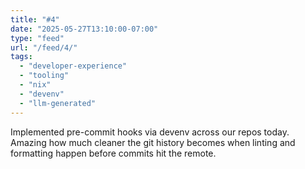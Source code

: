 ```yaml
---
title: "#4"
date: "2025-05-27T13:10:00-07:00"
type: "feed"
url: "/feed/4/"
tags:
  - "developer-experience"
  - "tooling"
  - "nix"
  - "devenv"
  - "llm-generated"
---
```


Implemented pre-commit hooks via devenv across our repos today. Amazing how much cleaner the git history becomes when linting and formatting happen before commits hit the remote.
